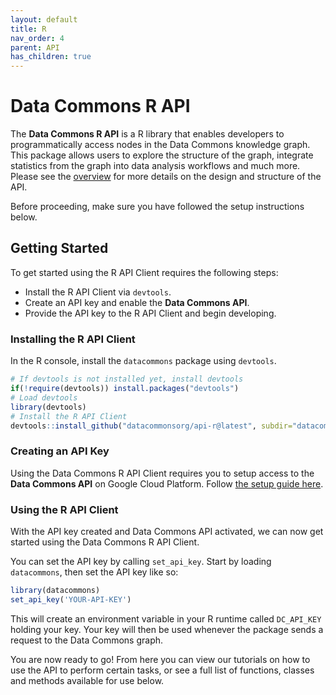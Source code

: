 ```yaml
---
layout: default
title: R
nav_order: 4
parent: API
has_children: true
---
```

# Data Commons R API

The **Data Commons R API** is a R library that enables developers to
programmatically access nodes in the Data Commons knowledge graph. This package
allows users to explore the structure of the graph, integrate statistics from
the graph into data analysis workflows and much more. Please see the [overview](/api)
for more details on the design and structure of the API.

Before proceeding, make sure you have followed the setup instructions below.

## Getting Started

To get started using the R API Client requires the following steps:

* Install the R API Client via `devtools`.
* Create an API key and enable the **Data Commons API**.
* Provide the API key to the R API Client and begin developing.

### Installing the R API Client

In the R console, install the `datacommons` package using `devtools`.

```r
# If devtools is not installed yet, install devtools
if(!require(devtools)) install.packages("devtools")
# Load devtools
library(devtools)
# Install the R API Client
devtools::install_github("datacommonsorg/api-r@latest", subdir="datacommons")
```

### Creating an API Key

Using the Data Commons R API Client requires you to setup access to the **Data Commons API** on Google Cloud Platform.
Follow [the setup guide here](/api/setup.html).

### Using the R API Client

With the API key created and Data Commons API activated, we can now get started
using the Data Commons R API Client.

You can set the API key by calling `set_api_key`.
Start by loading `datacommons`, then set the API key like so:

```r
library(datacommons)
set_api_key('YOUR-API-KEY')
```

This will create an environment variable in your R runtime called
`DC_API_KEY` holding your key. Your key will then be used whenever
the package sends a request to the Data Commons graph.

You are now ready to go! From here you can view our tutorials on how to use the
API to perform certain tasks, or see a full list of functions, classes and
methods available for use below.
